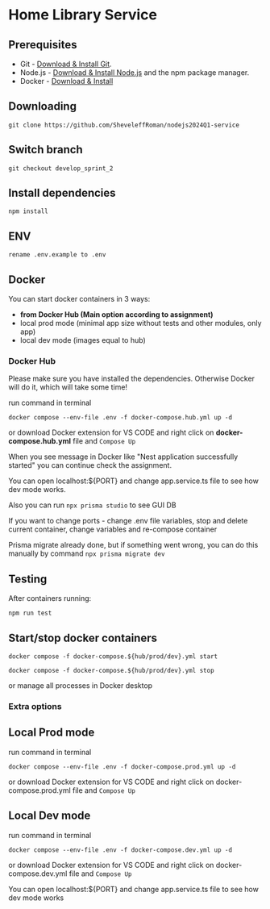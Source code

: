 # Home Library Service

## Prerequisites

- Git - [Download & Install Git](https://git-scm.com/downloads).
- Node.js - [Download & Install Node.js](https://nodejs.org/en/download/) and the npm package manager.
- Docker - [Download & Install](https://docs.docker.com/engine/install/)

## Downloading

```
git clone https://github.com/SheveleffRoman/nodejs2024Q1-service
```

## Switch branch

```
git checkout develop_sprint_2
```

## Install dependencies

```
npm install
```

## ENV

```
rename .env.example to .env
```

## Docker

You can start docker containers in 3 ways:
- **from Docker Hub (Main option according to assignment)**
- local prod mode (minimal app size without tests and other modules, only app)
- local dev mode (images equal to hub)

### Docker Hub

Please make sure you have installed the dependencies. Otherwise Docker will do it, which will take some time!

run command in terminal

```
docker compose --env-file .env -f docker-compose.hub.yml up -d
```
or download Docker extension for VS CODE and right click on **docker-compose.hub.yml** file and `Compose Up`

When you see message in Docker like "Nest application successfully started" you can continue check the assignment.

You can open localhost:${PORT} and change app.service.ts file to see how dev mode works.

Also you can run `npx prisma studio` to see GUI DB

If you want to change ports - change .env file variables, stop and delete current container, change variables and re-compose container

Prisma migrate already done, but if something went wrong, you can do this manually by command `npx prisma migrate dev`

## Testing

After containers running:

```
npm run test
```

## Start/stop docker containers

```
docker compose -f docker-compose.${hub/prod/dev}.yml start
```

```
docker compose -f docker-compose.${hub/prod/dev}.yml stop
```

or manage all processes in Docker desktop

### Extra options

## Local Prod mode

run command in terminal

```
docker compose --env-file .env -f docker-compose.prod.yml up -d
```
or download Docker extension for VS CODE and right click on docker-compose.prod.yml file and `Compose Up`

## Local Dev mode

run command in terminal

```
docker compose --env-file .env -f docker-compose.dev.yml up -d
```
or download Docker extension for VS CODE and right click on docker-compose.dev.yml file and `Compose Up`

You can open localhost:${PORT} and change app.service.ts file to see how dev mode works